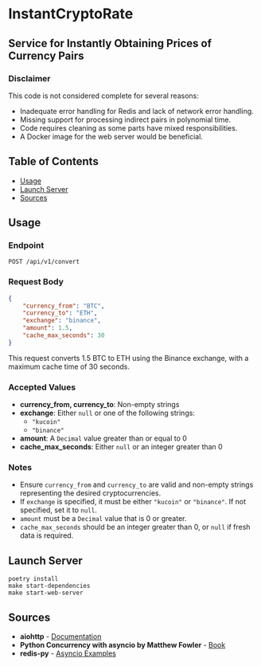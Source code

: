# InstantCryptoRate

## Service for Instantly Obtaining Prices of Currency Pairs

### Disclaimer
This code is not considered complete for several reasons:
- Inadequate error handling for Redis and lack of network error handling.
- Missing support for processing indirect pairs in polynomial time.
- Code requires cleaning as some parts have mixed responsibilities.
- A Docker image for the web server would be beneficial.

## Table of Contents
- [Usage](#usage)
- [Launch Server](#launch-server)
- [Sources](#sources)

## Usage

### Endpoint
`POST /api/v1/convert`

### Request Body
```json
{
    "currency_from": "BTC",
    "currency_to": "ETH",
    "exchange": "binance",
    "amount": 1.5,
    "cache_max_seconds": 30
}
```

This request converts 1.5 BTC to ETH using the Binance exchange, with a maximum cache time of 30 seconds.

### Accepted Values

- **currency_from, currency_to**: Non-empty strings
- **exchange**: Either `null` or one of the following strings:
  - `"kucoin"`
  - `"binance"`
- **amount**: A `Decimal` value greater than or equal to 0
- **cache_max_seconds**: Either `null` or an integer greater than 0

### Notes
- Ensure `currency_from` and `currency_to` are valid and non-empty strings representing the desired cryptocurrencies.
- If `exchange` is specified, it must be either `"kucoin"` or `"binance"`. If not specified, set it to `null`.
- `amount` must be a `Decimal` value that is 0 or greater.
- `cache_max_seconds` should be an integer greater than 0, or `null` if fresh data is required.

## Launch Server
```shell
poetry install
make start-dependencies
make start-web-server
```

## Sources
- **aiohttp** - [Documentation](https://docs.aiohttp.org/en/stable/)
- **Python Concurrency with asyncio by Matthew Fowler** - [Book](https://www.manning.com/books/python-concurrency-with-asyncio)
- **redis-py** - [Asyncio Examples](https://redis-py.readthedocs.io/en/stable/examples/asyncio_examples.html)